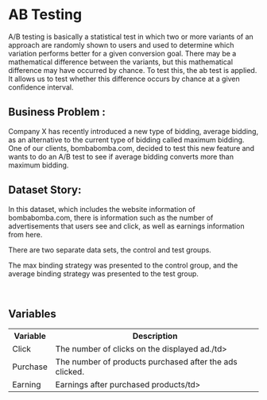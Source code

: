 # AB Testing
A/B testing is basically a statistical test in which two or more variants of an approach are randomly shown to users and used to determine which variation performs better for a given conversion goal. There may be a mathematical difference between the variants, but this mathematical difference may have occurred by chance. To test this, the ab test is applied. It allows us to test whether this difference occurs by chance at a given confidence interval.

## Business Problem : <br>
Company X has recently introduced a new type of bidding, average bidding, as an alternative to the current type of bidding called maximum bidding.
One of our clients, bombabomba.com, decided to test this new feature and wants to do an A/B test to see if average bidding converts more than maximum bidding.

## Dataset Story:

In this dataset, which includes the website information of bombabomba.com, there is information such as the number of advertisements that users see and click, as well as earnings information from here.<br>

There are two separate data sets, the control and test groups.<br>

The max binding strategy was presented to the control group, and the average binding strategy was presented to the test group.

<br>

## Variables

<table>
  <tr >
    <th>Variable</th>
    <th>Description</th> 
  </tr>
  <tr>
    <td>Click</td>
    <td>The number of clicks on the displayed ad./td> 
  </tr>
  <tr>
    <td>Purchase</td>
    <td>The number of products purchased after the ads clicked.</td> 
  </tr>
    <td>Earning</td>
    <td>Earnings after purchased products/td> 
  </tr>
</table>

